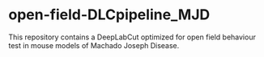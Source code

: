 # open-field-DLCpipeline_MJD
This repository contains a DeepLabCut optimized for open field behaviour test in mouse models of Machado Joseph Disease. 
